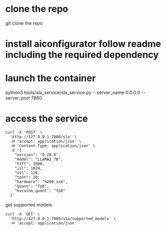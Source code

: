 <!--
SPDX-FileCopyrightText: Copyright (c) 2025 NVIDIA CORPORATION & AFFILIATES. All rights reserved.
SPDX-License-Identifier: Apache-2.0
-->

# clone the repo
git clone the repo

# install aiconfigurator follow readme including the required dependency

# launch the container
python3 tools/sla_service/sla_service.py --server_name 0.0.0.0 --server_port 7860

# access the service
```
curl -X 'POST' \
  'http://127.0.0.1:7860/sla' \
  -H 'accept: application/json' \
  -H 'Content-Type: application/json' \
  -d '{
    "version": "0.20.0",
    "model": "LLAMA2_7B",
    "ttft": 1000,
    "isl": 1024,
    "osl": 128,
    "tpot": 20,
    "hardware": "h200_sxm",
    "quant": "fp8",
    "kvcache_quant": "fp8"
  }'
```
get supported models
```
curl -X 'GET' \
  'http://127.0.0.1:7860/sla/supported_models' \
  -H 'accept: application/json'
```
